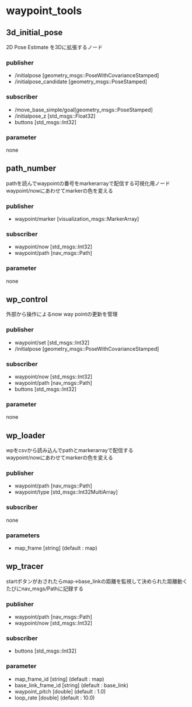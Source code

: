 # waypoint_tools

## 3d_initial_pose
2D Pose Estimate を3Dに拡張するノード
### publisher
* /initialpose [geometry_msgs::PoseWithCovarianceStamped]
* /initialpose_candidate [geometry_msgs::PoseStamped]
### subscriber
* /move_base_simple/goal[geometry_msgs::PoseStamped]
* /initialpose_z [std_msgs::Float32]
* buttons [std_msgs::Int32]
### parameter
none


## path_number
pathを読んでwaypointの番号をmarkerarrayで配信する可視化用ノード  
waypoint/nowにあわせてmarkerの色を変える
### publisher
* waypoint/marker [visualization_msgs::MarkerArray]
### subscriber
* waypoint/now [std_msgs::Int32]
* waypoint/path [nav_msgs::Path]
### parameter
none


## wp_control
外部から操作によるnow way pointの更新を管理
### publisher
* waypoint/set [std_msgs::Int32]
* /initialpose [geometry_msgs::PoseWithCovarianceStamped]
### subscriber
* waypoint/now [std_msgs::Int32]
* waypoint/path [nav_msgs::Path]
* buttons [std_msgs::Int32]
### parameter
none


## wp_loader
wpをcsvから読み込んでpathとmarkerarrayで配信する  
waypoint/nowにあわせてmarkerの色を変える
### publisher
* waypoint/path [nav_msgs::Path]
* waypoint/type [std_msgs::Int32MultiArray]
### subscriber
none
### parameters
* map_frame [string] (default : map)


## wp_tracer
startボタンがおされたらmap->base_linkの距離を監視して決められた距離動くたびにnav_msgs/Pathに記録する
### publisher
* waypoint/path [nav_msgs::Path]
* waypoint/now [std_msgs::Int32]
### subscriber
* buttons [std_msgs::Int32]
### parameter
* map_frame_id [string] (default : map)
* base_link_frame_id [string] (default : base_link)
* waypoint_pitch [double] (default : 1.0)
* loop_rate [double] (default : 10.0)
